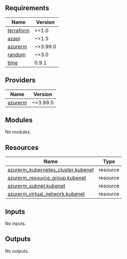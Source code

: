 ## Requirements

| Name | Version |
|------|---------|
| <a name="requirement_terraform"></a> [terraform](#requirement\_terraform) | >=1.0 |
| <a name="requirement_azapi"></a> [azapi](#requirement\_azapi) | ~>1.5 |
| <a name="requirement_azurerm"></a> [azurerm](#requirement\_azurerm) | ~>3.99.0 |
| <a name="requirement_random"></a> [random](#requirement\_random) | ~>3.0 |
| <a name="requirement_time"></a> [time](#requirement\_time) | 0.9.1 |

## Providers

| Name | Version |
|------|---------|
| <a name="provider_azurerm"></a> [azurerm](#provider\_azurerm) | ~>3.99.0 |

## Modules

No modules.

## Resources

| Name | Type |
|------|------|
| [azurerm_kubernetes_cluster.kubenet](https://registry.terraform.io/providers/hashicorp/azurerm/latest/docs/resources/kubernetes_cluster) | resource |
| [azurerm_resource_group.kubenet](https://registry.terraform.io/providers/hashicorp/azurerm/latest/docs/resources/resource_group) | resource |
| [azurerm_subnet.kubenet](https://registry.terraform.io/providers/hashicorp/azurerm/latest/docs/resources/subnet) | resource |
| [azurerm_virtual_network.kubenet](https://registry.terraform.io/providers/hashicorp/azurerm/latest/docs/resources/virtual_network) | resource |

## Inputs

No inputs.

## Outputs

No outputs.
